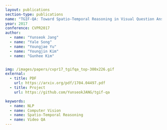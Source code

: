 ```yaml
---
layout: publications
section-type: publications
name: "TGIF-QA: Toward Spatio-Temporal Reasoning in Visual Question Answering"
year: 2017
conference: CVPR2017
author:
  - name: "Yunseok Jang"
  - name: "Yale Song"
  - name: "Youngjae Yu"
  - name: "Youngjin Kim"
  - name: "Gunhee Kim"


img: /images/papers/cvpr17_tgifqa_top-300x226.gif
external:
  - title: PDF
    url: https://arxiv.org/pdf/1704.04497.pdf
  - title: Project
    url: https://github.com/YunseokJANG/tgif-qa

keywords:
  - name: NLP
  - name: Computer Vision
  - name: Spatio-Temporal Reasoning
  - name: Video QA
---
```



